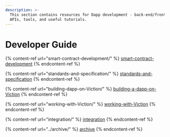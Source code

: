 ```yaml
---
description: >-
  This section contains resources for Dapp development - back-end/front-end
  APIs, tools, and useful tutorials.
---
```


# Developer Guide

{% content-ref url="smart-contract-development/" %}
[smart-contract-development](smart-contract-development/)
{% endcontent-ref %}

{% content-ref url="standards-and-specification/" %}
[standards-and-specification](standards-and-specification/)
{% endcontent-ref %}

{% content-ref url="building-dapp-on-Viction/" %}
[building-a-dapp-on-Viction](build-a-dapp-on-viction/)
{% endcontent-ref %}

{% content-ref url="working-with-Viction/" %}
[working-with-Viction](working-with-viction/)
{% endcontent-ref %}

{% content-ref url="integration/" %}
[integration](integration/)
{% endcontent-ref %}

{% content-ref url="../archive/" %}
[archive](../archive/)
{% endcontent-ref %}
